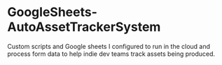 # GoogleSheets-AutoAssetTrackerSystem
 Custom scripts and Google sheets I configured to run in the cloud and process form data to help indie dev teams track assets being produced.
